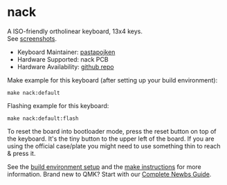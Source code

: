 # nack


A ISO-friendly ortholinear keyboard, 13x4 keys.  
See [screenshots](https://imgur.com/a/PPO18Lc).

* Keyboard Maintainer: [pastapojken](https://github.com/pastapojken)
* Hardware Supported: nack PCB
* Hardware Availability: [github repo](https://github.com/pastapojken/nack)

Make example for this keyboard (after setting up your build environment):

    make nack:default

Flashing example for this keyboard:

    make nack:default:flash

To reset the board into bootloader mode, press the reset button on top of the keyboard. It's the tiny button to the upper left of the board. If you are using the official case/plate you might need to use something thin to reach & press it.

See the [build environment setup](https://docs.qmk.fm/#/getting_started_build_tools) and the [make instructions](https://docs.qmk.fm/#/getting_started_make_guide) for more information. 
Brand new to QMK? Start with our [Complete Newbs Guide](https://docs.qmk.fm/#/newbs).
